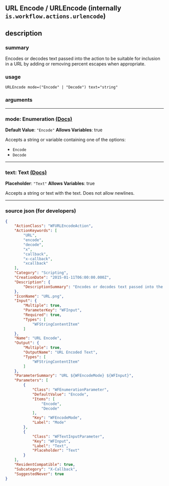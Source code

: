 
## URL Encode / URLEncode (internally `is.workflow.actions.urlencode`)


## description

### summary

Encodes or decodes text passed into the action to be suitable for inclusion in a URL by adding or removing percent escapes when appropriate.


### usage
```
URLEncode mode=("Encode" | "Decode") text="string"
```

### arguments

---

### mode: Enumeration [(Docs)](https://pfgithub.github.io/shortcutslang/gettingstarted#enum-select-field)
**Default Value**: `"Encode"`
**Allows Variables**: true



Accepts a string 
or variable
containing one of the options:

- `Encode`
- `Decode`

---

### text: Text [(Docs)](https://pfgithub.github.io/shortcutslang/gettingstarted#text-field)
**Placeholder**: `"Text"`
**Allows Variables**: true



Accepts a string 
or text
with the text. Does not allow newlines.

---

### source json (for developers)

```json
{
	"ActionClass": "WFURLEncodeAction",
	"ActionKeywords": [
		"URL",
		"encode",
		"decode",
		"x",
		"callback",
		"x-callback",
		"xcallback"
	],
	"Category": "Scripting",
	"CreationDate": "2015-01-11T06:00:00.000Z",
	"Description": {
		"DescriptionSummary": "Encodes or decodes text passed into the action to be suitable for inclusion in a URL by adding or removing percent escapes when appropriate."
	},
	"IconName": "URL.png",
	"Input": {
		"Multiple": true,
		"ParameterKey": "WFInput",
		"Required": true,
		"Types": [
			"WFStringContentItem"
		]
	},
	"Name": "URL Encode",
	"Output": {
		"Multiple": true,
		"OutputName": "URL Encoded Text",
		"Types": [
			"WFStringContentItem"
		]
	},
	"ParameterSummary": "URL ${WFEncodeMode} ${WFInput}",
	"Parameters": [
		{
			"Class": "WFEnumerationParameter",
			"DefaultValue": "Encode",
			"Items": [
				"Encode",
				"Decode"
			],
			"Key": "WFEncodeMode",
			"Label": "Mode"
		},
		{
			"Class": "WFTextInputParameter",
			"Key": "WFInput",
			"Label": "Text",
			"Placeholder": "Text"
		}
	],
	"ResidentCompatible": true,
	"Subcategory": "X-Callback",
	"SuggestedNever": true
}
```
